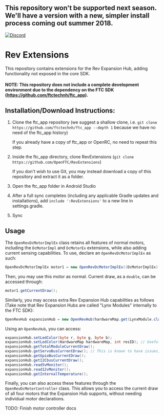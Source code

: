 ## This repository won't be supported next season. We'll have a version with a new, simpler install process coming out summer 2018.

[![Discord](https://img.shields.io/discord/377144270034829324.svg?style=for-the-badge)](https://discord.gg/ameFTnC)

# Rev Extensions

This repository contains extensions for the Rev Expansion Hub, adding functionality not exposed in the core SDK.

#### NOTE: This repository does not include a complete development environment due to the dependency on the FTC SDK (https://github.com/ftctechnh/ftc_app).

## Installation/Download Instructions:

1) Clone the ftc_app repository (we suggest a shallow clone, i.e. `git clone https://github.com/ftctechnh/ftc_app --depth 1` because we have no need of the ftc_app history)

    If you already have a copy of ftc_app or OpenRC, no need to repeat this step.
2) Inside the ftc_app directory, clone RevExtensions (`git clone https://github.com/OpenFTC/RevExtensions`)

    If you don't wish to use Git, you may instead download a copy of this repository and extract it as a folder.
3) Open the ftc_app folder in Android Studio
4) After a full sync completes (including any applicable Gradle updates and installations), add `include ':RevExtensions'` to a new line in settings.gradle.
5) Sync

## Usage

The `OpenRevDcMotorImplEx` class retains all features of normal motors, including the `DcMotorImpl` and `DcMotorEx` extensions, while also adding current sensing capabilities. To use, declare an `OpenRevDcMotorImplEx` as such:

```java
OpenRevDcMotorImplEx motor1 = new OpenRevDcMotorImplEx((DcMotorImplEx) hardwareMap.dcMotor.get("motor1"));`
```

Then, you may use this motor as normal. Current draw, as a `double`, can be accessed through:

```java
motor1.getCurrentDraw();
```

Similarly, you may access extra Rev Expansion Hub capabilities as follows (Take note that Rev Expansion Hubs are called "Lynx Modules" internally to the FTC SDK):

```java
OpenRevHub expansionHub = new OpenRevHub(hardwareMap.get(LynxModule.class, "Expansion Hub 1"));
```

Using an `OpenRevHub`, you can access:

```java
expansionHub.setLedColor(byte r, byte g, byte b);
expansionHub.setLedColor(HardwareMap hardwareMap, int resID); // Useful if you have colors defined as R.color.pink
expansionHub.getTotalModuleCurrentDraw();
expansionHub.getServoBusCurrentDraw(); // This is known to have issues, but they are most likely are caused by the ExH firmware itself
expansionHub.getGpioBusCurrentDraw();
expansionHub.getI2CbusCurrentDraw();
expansionHub.read5vMonitor();
expansionHub.read12vMonitor();
expansionHub.getInternalTemperature();
```

Finally, you can also access these features through the `OpenRevDcMotorController` class. This allows you to access the current draw of all four motors that the Expansion Hub supports, without needing individual motor declarations. 

TODO: Finish motor controller docs 
